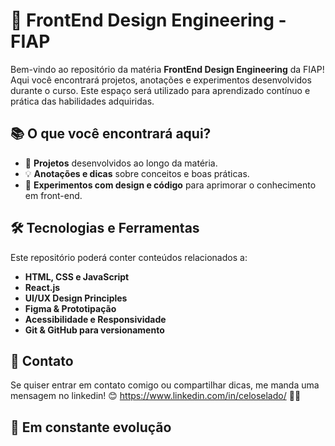 # 🚀 FrontEnd Design Engineering - FIAP

Bem-vindo ao repositório da matéria **FrontEnd Design Engineering** da FIAP! Aqui você encontrará projetos, anotações e experimentos desenvolvidos durante o curso. Este espaço será utilizado para aprendizado contínuo e prática das habilidades adquiridas.

## 📚 O que você encontrará aqui?

- 📝 **Projetos** desenvolvidos ao longo da matéria.
- 💡 **Anotações e dicas** sobre conceitos e boas práticas.
- 🎨 **Experimentos com design e código** para aprimorar o conhecimento em front-end.

## 🛠️ Tecnologias e Ferramentas

Este repositório poderá conter conteúdos relacionados a:

- **HTML, CSS e JavaScript**
- **React.js**
- **UI/UX Design Principles**
- **Figma & Prototipação**
- **Acessibilidade e Responsividade**
- **Git & GitHub para versionamento**

## 💬 Contato
 
Se quiser entrar em contato comigo ou compartilhar dicas, me manda uma mensagem no linkedin! 😊
https://www.linkedin.com/in/celoselado/ 🐱‍🚀

## 🚧 Em constante evolução


